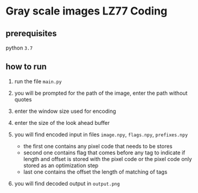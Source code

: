 # Gray scale images LZ77 Coding

## prerequisites

python `3.7`

## how to run

1. run the file `main.py`

2. you will be prompted for the path of the image, enter the path without quotes

3. enter the window size used for encoding

4. enter the size of the look ahead buffer

5. you will find encoded input in files `image.npy`, `flags.npy`, `prefixes.npy` 
    * the first one contains any pixel code that needs to be stores
    * second one contains flag that comes before any tag to indicate if length and offset is stored with the pixel code or the pixel code only stored as an optimization step
    * last one contains the offset the length of matching of tags

6. you will find decoded output in `output.png`

